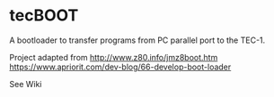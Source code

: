 # tecBOOT
A bootloader to transfer programs from PC parallel port to the TEC-1. 

Project adapted from http://www.z80.info/jmz8boot.htm https://www.apriorit.com/dev-blog/66-develop-boot-loader

See Wiki
